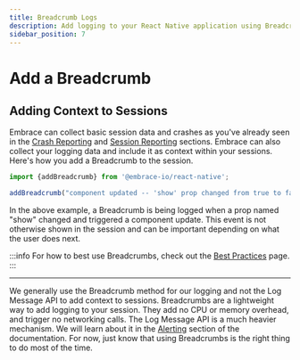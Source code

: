 ```yaml
---
title: Breadcrumb Logs
description: Add logging to your React Native application using Breadcrumbs with the Embrace SDK
sidebar_position: 7
---
```


# Add a Breadcrumb

## Adding Context to Sessions

Embrace can collect basic session data and crashes as you've already seen in the [Crash Reporting](/react-native/4x/integration/crash-reporting/) and [Session Reporting](/react-native/4x/integration/session-reporting/) sections.
Embrace can also collect your logging data and include it as context within your sessions.
Here's how you add a Breadcrumb to the session.

```javascript
import {addBreadcrumb} from '@embrace-io/react-native';

addBreadcrumb("component updated -- 'show' prop changed from true to false");
```

In the above example, a Breadcrumb is being logged when a prop named "show" changed and triggered a component update.
This event is not otherwise shown in the session and can be important depending on what the user does next.

:::info
For how to best use Breadcrumbs, check out the [Best Practices](/best-practices/breadcrumbs/) page.  
:::

---

We generally use the Breadcrumb method for our logging and not the Log Message API to add context to sessions.
Breadcrumbs are a lightweight way to add logging to your session. They add no CPU or memory overhead, and trigger no networking calls.
The Log Message API is a much heavier mechanism. We will learn about it in the [Alerting](/react-native/4x/integration/log-message-api/) section of the documentation.
For now, just know that using Breadcrumbs is the right thing to do most of the time.
